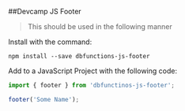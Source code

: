 ##Devcamp JS Footer

>This should be used in the following manner

Install with the command: 

```
npm install --save dbfunctions-js-footer 
```
Add to a JavaScript Project with the following code: 

```javascript
import { footer } from 'dbfunctinos-js-footer';

footer('Some Name');
```